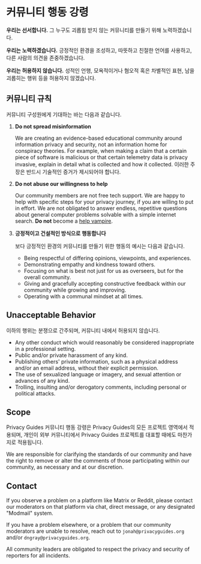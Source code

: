 # 커뮤니티 행동 강령

**우리는 선서합니다.** 그 누구도 괴롭힘 받지 않는 커뮤니티를 만들기 위해 노력하겠습니다.

**우리는 노력하겠습니다.** 긍정적인 환경을 조성하고, 따뜻하고 친절한 언어를 사용하고, 다른 사람의 의견을 존중하겠습니다.

**우리는 허용하지 않습니다.** 성적인 언행, 모욕적이거나 혐오적 혹은 차별적인 표현, 남을 괴롭히는 행위 등을 허용하지 않겠습니다.

## 커뮤니티 규칙

커뮤니티 구성원에게 기대하는 바는 다음과 같습니다.

1. **Do not spread misinformation**

      We are creating an evidence-based educational community around information privacy and security, not an information home for conspiracy theories. For example, when making a claim that a certain piece of software is malicious or that certain telemetry data is privacy invasive, explain in detail what is collected and how it collected. 이러한 주장은 반드시 기술적인 증거가 제시되어야 합니다.

2. **Do not abuse our willingness to help**

      Our community members are not free tech support. We are happy to help with specific steps for your privacy journey, if you are willing to put in effort. We are not obligated to answer endless, repetitive questions about general computer problems solvable with a simple internet search. **Do not** become a [help vampire](https://slash7.com/2006/12/22/vampires).

3. **긍정적이고 건설적인 방식으로 행동합니다**

      보다 긍정적인 환경의 커뮤니티를 만들기 위한 행동의 예시는 다음과 같습니다.

      - Being respectful of differing opinions, viewpoints, and experiences.
      - Demonstrating empathy and kindness toward others.
      - Focusing on what is best not just for us as overseers, but for the overall community.
      - Giving and gracefully accepting constructive feedback within our community while growing and improving.
      - Operating with a communal mindset at all times.

## Unacceptable Behavior

이하의 행위는 분쟁으로 간주되며, 커뮤니티 내에서 허용되지 않습니다.

- Any other conduct which would reasonably be considered inappropriate in a professional setting.
- Public and/or private harassment of any kind.
- Publishing others' private information, such as a physical address and/or an email address, without their explicit permission.
- The use of sexualized language or imagery, and sexual attention or advances of any kind.
- Trolling, insulting and/or derogatory comments, including personal or political attacks.

## Scope

Privacy Guides 커뮤니티 행동 강령은 Privacy Guides의 모든 프로젝트 영역에서 적용되며, 개인이 외부 커뮤니티에서 Privacy Guides 프로젝트를 대표할 때에도 마찬가지로 적용됩니다.

We are responsible for clarifying the standards of our community and have the right to remove or alter the comments of those participating within our community, as necessary and at our discretion.

## Contact

If you observe a problem on a platform like Matrix or Reddit, please contact our moderators on that platform via chat, direct message, or any designated "Modmail" system.

If you have a problem elsewhere, or a problem that our community moderators are unable to resolve, reach out to `jonah@privacyguides.org` and/or `dngray@privacyguides.org`.

All community leaders are obligated to respect the privacy and security of reporters for all incidents.

